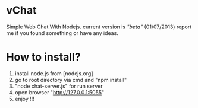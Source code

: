 vChat
=====

Simple Web Chat With Nodejs. current version is *"beta"* (01/07/2013) report me if you found something or have any ideas.

How to install?
===============

1. install node.js from [nodejs.org]
2. go to root directory via cmd and "npm install"
3. "node chat-server.js" for run server
4. open browser "http://127.0.0.1:5055"
5. enjoy !!!
